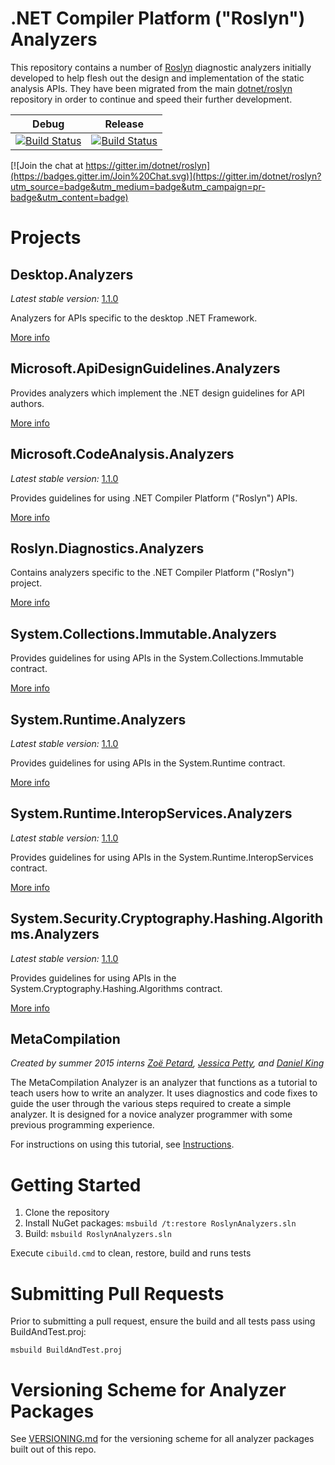 .NET Compiler Platform ("Roslyn") Analyzers
===========================================

This repository contains a number of [Roslyn](https://github.com/dotnet/roslyn) diagnostic analyzers initially developed to help flesh out the design and implementation of the static analysis APIs. They have been migrated from the main [dotnet/roslyn](https://github.com/dotnet/roslyn) repository in order to continue and speed their further development.

Debug | Release
------|--------
[![Build Status](http://dotnet-ci.cloudapp.net/job/dotnet_roslyn-analyzers/job/master/job/windows_debug/badge/icon)](http://dotnet-ci.cloudapp.net/job/dotnet_roslyn-analyzers/job/master/job/windows_debug/) | [![Build Status](http://dotnet-ci.cloudapp.net/job/dotnet_roslyn-analyzers/job/master/job/windows_release/badge/icon)](http://dotnet-ci.cloudapp.net/job/dotnet_roslyn-analyzers/job/master/job/windows_release/)

[![Join the chat at https://gitter.im/dotnet/roslyn](https://badges.gitter.im/Join%20Chat.svg)](https://gitter.im/dotnet/roslyn?utm_source=badge&utm_medium=badge&utm_campaign=pr-badge&utm_content=badge)


Projects
========

Desktop.Analyzers
-----------------

*Latest stable version:* [1.1.0](https://www.nuget.org/packages/Desktop.Analyzers/)

Analyzers for APIs specific to the desktop .NET Framework.

[More info](src/Desktop.Analyzers/Desktop.Analyzers.md)

Microsoft.ApiDesignGuidelines.Analyzers
--------------------------------

Provides analyzers which implement the .NET design guidelines for API authors.

[More info](src/Microsoft.ApiDesignGuidelines.Analyzers/Microsoft.ApiDesignGuidelines.Analyzers.md)


Microsoft.CodeAnalysis.Analyzers
--------------------------------

*Latest stable version:* [1.1.0](https://www.nuget.org/packages/Microsoft.CodeAnalysis.Analyzers/)

Provides guidelines for using .NET Compiler Platform ("Roslyn") APIs.

[More info](src/Microsoft.CodeAnalysis.Analyzers/Microsoft.CodeAnalysis.Analyzers.md)


Roslyn.Diagnostics.Analyzers
-------------------------------

Contains analyzers specific to the .NET Compiler Platform ("Roslyn") project.

[More info](src/Roslyn.Diagnostics.Analyzers/Roslyn.Diagnostics.Analyzers.md)

System.Collections.Immutable.Analyzers
------------------------

Provides guidelines for using APIs in the System.Collections.Immutable contract.

[More info](src/System.Collections.Immutable.Analyzers/System.Collections.Immutable.Analyzers.md)

System.Runtime.Analyzers
------------------------

*Latest stable version:* [1.1.0](https://www.nuget.org/packages/System.Runtime.Analyzers/)

Provides guidelines for using APIs in the System.Runtime contract.

[More info](src/System.Runtime.Analyzers/System.Runtime.Analyzers.md)


System.Runtime.InteropServices.Analyzers
----------------------------------------

*Latest stable version:* [1.1.0](https://www.nuget.org/packages/System.Runtime.InteropServices.Analyzers/)

Provides guidelines for using APIs in the System.Runtime.InteropServices contract.

[More info](src/System.Runtime.InteropServices.Analyzers/System.Runtime.InteropServices.Analyzers.md)

System.Security.Cryptography.Hashing.Algorithms.Analyzers
------------------------

*Latest stable version:* [1.1.0](https://www.nuget.org/packages/System.Security.Cryptography.Hashing.Algorithms.Analyzers/)

Provides guidelines for using APIs in the System.Cryptography.Hashing.Algorithms contract.

[More info](src/System.Security.Cryptography.Hashing.Algorithms.Analyzers/System.Security.Cryptography.Hashing.Algorithms.Analyzers.md)

MetaCompilation
---------------

*Created by summer 2015 interns [Zoë Petard](https://github.com/zoepetard), [Jessica Petty](https://github.com/jepetty), and [Daniel King](https://github.com/daking2014)*

The MetaCompilation Analyzer is an analyzer that functions as a tutorial to teach users how to write an analyzer. It uses diagnostics and code fixes to guide the user through the various steps required to create a simple analyzer. It is designed for a novice analyzer programmer with some previous programming experience.

For instructions on using this tutorial, see [Instructions](src/MetaCompilation.Analyzers/Core/ReadMe.md#instructions).


Getting Started
===============

1. Clone the repository
2. Install NuGet packages: `msbuild /t:restore RoslynAnalyzers.sln`
3. Build: `msbuild RoslynAnalyzers.sln`

Execute `cibuild.cmd` to clean, restore, build and runs tests

Submitting Pull Requests
========================

Prior to submitting a pull request, ensure the build and all tests pass using BuildAndTest.proj:
```
msbuild BuildAndTest.proj
```

Versioning Scheme for Analyzer Packages
=======================================

See [VERSIONING.md](.//VERSIONING.md) for the versioning scheme for all analyzer packages built out of this repo.
